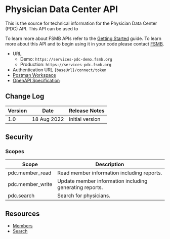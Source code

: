 # Physician Data Center API

This is the source for technical information for the Physician Data Center (PDC) API. This API can be used to

To learn more about FSMB APIs refer to the [Getting Started](https://github.com/fsmb/api-docs) guide. To learn more about this API and to begin using it in your code please contact [FSMB](mailto:pdc@fsmb.org).

- URL
  - Demo: `https://services-pdc-demo.fsmb.org`
  - Production: `https://services-pdc.fsmb.org`
- Authentication URL `{baseUrl}/connect/token`
- [Postman Workspace](https://www.postman.com/crimson-shadow-2749/workspace/public-fsmb/collection/1384052-02136600-b1c0-4c59-be37-8297eb08e185)
- [OpenAPI Specification](https://services-pdc-demo.fsmb.org/swagger/v1/swagger.json)

## Change Log

| Version | Date | Release Notes |
| - | - | - |
| 1.0 | 18 Aug 2022 | Initial version |

## Security

### Scopes

| Scope | Description |
| - | - |
| pdc.member_read | Read member information including reports. |
| pdc.member_write | Update member information including generating reports. |
| pdc.search | Search for physicians. |

## Resources

- [Members](docs/members-v1/readme.md)
- [Search](docs/search-v1/readme.md)
